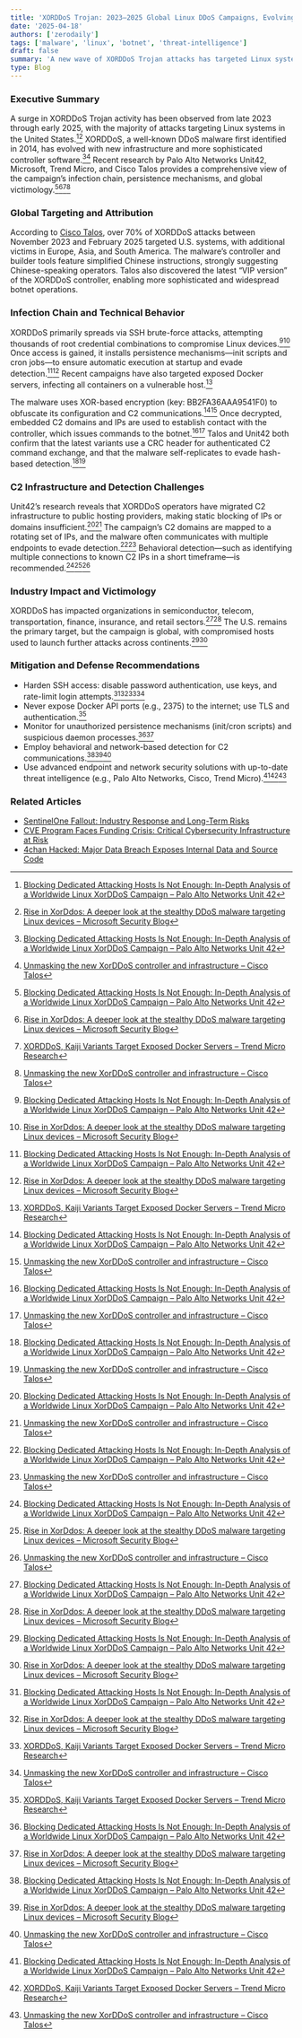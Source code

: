 ```yaml
---
title: 'XORDDoS Trojan: 2023–2025 Global Linux DDoS Campaigns, Evolving Infrastructure, and U.S. Targeting'
date: '2025-04-18'
authors: ['zerodaily']
tags: ['malware', 'linux', 'botnet', 'threat-intelligence']
draft: false
summary: 'A new wave of XORDDoS Trojan attacks has targeted Linux systems worldwide, with a dramatic rise in U.S. victims and evolving command-and-control infrastructure. Here’s what defenders need to know about infection vectors, persistence, and mitigation.'
type: Blog
---
```


### Executive Summary

A surge in XORDDoS Trojan activity has been observed from late 2023 through early 2025, with the majority of attacks targeting Linux systems in the United States.[^1][^2] XORDDoS, a well-known DDoS malware first identified in 2014, has evolved with new infrastructure and more sophisticated controller software.[^1][^4] Recent research by Palo Alto Networks Unit42, Microsoft, Trend Micro, and Cisco Talos provides a comprehensive view of the campaign’s infection chain, persistence mechanisms, and global victimology.[^1][^2][^3][^4]

### Global Targeting and Attribution

According to [Cisco Talos](https://blog.talosintelligence.com/unmasking-the-new-xorddos-controller-and-infrastructure/), over 70% of XORDDoS attacks between November 2023 and February 2025 targeted U.S. systems, with additional victims in Europe, Asia, and South America. The malware’s controller and builder tools feature simplified Chinese instructions, strongly suggesting Chinese-speaking operators. Talos also discovered the latest “VIP version” of the XORDDoS controller, enabling more sophisticated and widespread botnet operations.

### Infection Chain and Technical Behavior

XORDDoS primarily spreads via SSH brute-force attacks, attempting thousands of root credential combinations to compromise Linux devices.[^1][^2] Once access is gained, it installs persistence mechanisms—init scripts and cron jobs—to ensure automatic execution at startup and evade detection.[^1][^2] Recent campaigns have also targeted exposed Docker servers, infecting all containers on a vulnerable host.[^3]

The malware uses XOR-based encryption (key: BB2FA36AAA9541F0) to obfuscate its configuration and C2 communications.[^1][^4] Once decrypted, embedded C2 domains and IPs are used to establish contact with the controller, which issues commands to the botnet.[^1][^4] Talos and Unit42 both confirm that the latest variants use a CRC header for authenticated C2 command exchange, and that the malware self-replicates to evade hash-based detection.[^1][^4]

### C2 Infrastructure and Detection Challenges

Unit42’s research reveals that XORDDoS operators have migrated C2 infrastructure to public hosting providers, making static blocking of IPs or domains insufficient.[^1][^4] The campaign’s C2 domains are mapped to a rotating set of IPs, and the malware often communicates with multiple endpoints to evade detection.[^1][^4] Behavioral detection—such as identifying multiple connections to known C2 IPs in a short timeframe—is recommended.[^1][^2][^4]

### Industry Impact and Victimology

XORDDoS has impacted organizations in semiconductor, telecom, transportation, finance, insurance, and retail sectors.[^1][^2] The U.S. remains the primary target, but the campaign is global, with compromised hosts used to launch further attacks across continents.[^1][^2]

### Mitigation and Defense Recommendations

- Harden SSH access: disable password authentication, use keys, and rate-limit login attempts.[^1][^2][^3][^4]
- Never expose Docker API ports (e.g., 2375) to the internet; use TLS and authentication.[^3]
- Monitor for unauthorized persistence mechanisms (init/cron scripts) and suspicious daemon processes.[^1][^2]
- Employ behavioral and network-based detection for C2 communications.[^1][^2][^4]
- Use advanced endpoint and network security solutions with up-to-date threat intelligence (e.g., Palo Alto Networks, Cisco, Trend Micro).[^1][^3][^4]

### Related Articles

- [SentinelOne Fallout: Industry Response and Long-Term Risks](/blog/2025-04-17-sentinelone-fallout)
- [CVE Program Faces Funding Crisis: Critical Cybersecurity Infrastructure at Risk](/blog/2025-04-16-cve-program-funding-crisis)
- [4chan Hacked: Major Data Breach Exposes Internal Data and Source Code](/blog/2025-04-16-4chan-hack)

[^1]: [Blocking Dedicated Attacking Hosts Is Not Enough: In-Depth Analysis of a Worldwide Linux XorDDoS Campaign – Palo Alto Networks Unit 42](https://unit42.paloaltonetworks.com/new-linux-xorddos-trojan-campaign-delivers-malware/)
[^2]: [Rise in XorDdos: A deeper look at the stealthy DDoS malware targeting Linux devices – Microsoft Security Blog](https://www.microsoft.com/security/blog/2022/05/19/rise-in-xorddos-a-deeper-look-at-the-stealthy-ddos-malware-targeting-linux-devices/)
[^3]: [XORDDoS, Kaiji Variants Target Exposed Docker Servers – Trend Micro Research](https://www.trendmicro.com/en_us/research/20/f/xorddos-kaiji-botnet-malware-variants-target-exposed-docker-servers.html)
[^4]: [Unmasking the new XorDDoS controller and infrastructure – Cisco Talos](https://blog.talosintelligence.com/unmasking-the-new-xorddos-controller-and-infrastructure/)
